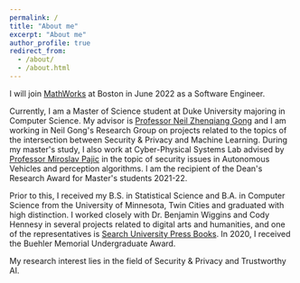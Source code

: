 ```yaml
---
permalink: /
title: "About me"
excerpt: "About me"
author_profile: true
redirect_from: 
  - /about/
  - /about.html
---
```


I will join [MathWorks](https://www.mathworks.com/) at Boston in June 2022 as a Software Engineer. 

Currently, I am a Master of Science student at Duke University majoring in Computer Science. My advisor is [Professor Neil Zhenqiang Gong](https://people.duke.edu/~zg70/) and I am working in Neil Gong's Research Group on projects related to the topics of the intersection between Security & Privacy and Machine Learning. During my master's study, I also work at Cyber-Physical Systems Lab advised by [Professor Miroslav Pajic](https://people.duke.edu/~mp275/) in the topic of security issues in Autonomous Vehicles and perception algorithms. I am the recipient of the Dean's Research Award for Master's students 2021-22. 

Prior to this, I received my B.S. in Statistical Science and B.A. in Computer Science from the University of Minnesota, Twin Cities and graduated with high distinction. I worked closely with Dr. Benjamin Wiggins and Cody Hennesy in several projects related to digital arts and humanities, and one of the representatives is [Search University Press Books](https://www.lib.umn.edu/collections/search-up-books). In 2020, I received the Buehler Memorial Undergraduate Award. 

My research interest lies in the field of Security & Privacy and Trustworthy AI. 
